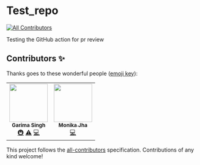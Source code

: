 # Test_repo
<!-- ALL-CONTRIBUTORS-BADGE:START - Do not remove or modify this section -->
[![All Contributors](https://img.shields.io/badge/all_contributors-2-orange.svg?style=flat-square)](#contributors-)
<!-- ALL-CONTRIBUTORS-BADGE:END -->

Testing the GitHub action for pr review 
## Contributors ✨

Thanks goes to these wonderful people ([emoji key](https://allcontributors.org/docs/en/emoji-key)):

<!-- ALL-CONTRIBUTORS-LIST:START - Do not remove or modify this section -->
<!-- prettier-ignore-start -->
<!-- markdownlint-disable -->
<table>
  <tr>
    <td align="center"><a href="http://garimasingh.netlify.app"><img src="https://avatars2.githubusercontent.com/u/44302373?v=4?s=100" width="100px;" alt=""/><br /><sub><b>Garima Singh</b></sub></a><br /><a href="#infra-garimasingh128" title="Infrastructure (Hosting, Build-Tools, etc)">🚇</a> <a href="https://github.com/m-code12/Test_repo/commits?author=garimasingh128" title="Tests">⚠️</a> <a href="https://github.com/m-code12/Test_repo/commits?author=garimasingh128" title="Code">💻</a></td>
    <td align="center"><a href="https://github.com/m-code12"><img src="https://avatars0.githubusercontent.com/u/53649201?v=4?s=100" width="100px;" alt=""/><br /><sub><b>Monika Jha</b></sub></a><br /><a href="https://github.com/m-code12/Test_repo/commits?author=m-code12" title="Code">💻</a></td>
  </tr>
</table>

<!-- markdownlint-restore -->
<!-- prettier-ignore-end -->

<!-- ALL-CONTRIBUTORS-LIST:END -->

This project follows the [all-contributors](https://github.com/all-contributors/all-contributors) specification. Contributions of any kind welcome!